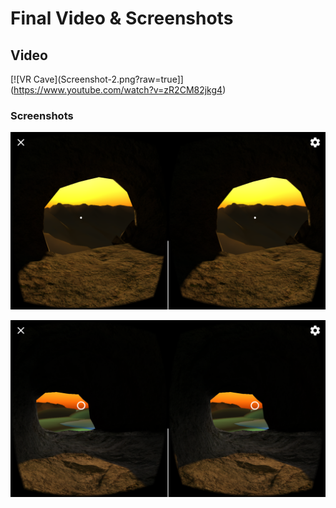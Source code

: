 # Final Video & Screenshots

## Video
[![VR Cave](Screenshot-2.png?raw=true]](https://www.youtube.com/watch?v=zR2CM82jkg4)

### Screenshots
![VR Cave](Screenshot-1.png?raw=true "VR Cave") 

![VR Cave](Screenshot-3.png?raw=true "VR Cave")